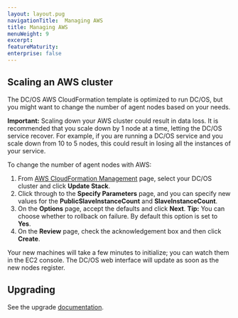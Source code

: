 ```yaml
---
layout: layout.pug
navigationTitle:  Managing AWS
title: Managing AWS
menuWeight: 9
excerpt:
featureMaturity:
enterprise: false
---
```


<!-- This source repo for this topic is https://github.com/dcos/dcos-docs -->



## Scaling an AWS cluster

The DC/OS AWS CloudFormation template is optimized to run DC/OS, but you might want to change the number of agent nodes based on your needs.

**Important:** Scaling down your AWS cluster could result in data loss. It is recommended that you scale down by 1 node at a time, letting the DC/OS service recover. For example, if you are running a DC/OS service and you scale down from 10 to 5 nodes, this could result in losing all the instances of your service.

To change the number of agent nodes with AWS:

1.  From [AWS CloudFormation Management][3] page, select your DC/OS cluster and click **Update Stack**.
2.  Click through to the **Specify Parameters** page, and you can specify new values for the **PublicSlaveInstanceCount** and **SlaveInstanceCount**.
3.  On the **Options** page, accept the defaults and click **Next**. **Tip:** You can choose whether to rollback on failure. By default this option is set to **Yes**.
4.  On the **Review** page, check the acknowledgement box and then click **Create**.

Your new machines will take a few minutes to initialize; you can watch them in the EC2 console. The DC/OS web interface will update as soon as the new nodes register.

## Upgrading

See the upgrade [documentation](/1.8/administration/installing/oss/cloud/aws/upgrading/).

 [1]: /1.8/administration/securing-your-cluster/
 [2]: /1.8/administration/installing/oss/cloud/aws/
 [3]: https://console.aws.amazon.com/cloudformation/home
